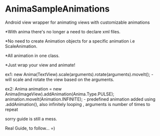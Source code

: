 # AnimaSampleAnimations
Android view wrapper for animating views with customizable animations

*With anima there's no longer a need to declare xml files.

*No need to create Animation objects for a specific animation i.e ScaleAnimation.

*All animation in one class.

*Just wrap your view and animate!

ex1:
new Anima(TextView).scale(arguments).rotate(arguments).moveIt(); - will scale and rotate the view based on the arguments.


ex2:
Anima animation = new Anima(ImageView).addAnimation(Anima.Type.PULSE);
animation.moveIt(Animation.INFINITE);    - predefined animation added using .addAnimation(<predefined animation>), also infinitely looping , arguments is number of times to repeat

sorry guide is still a mess.


Real Guide, to follow... =)
